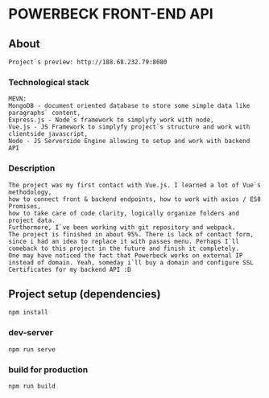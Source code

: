 # POWERBECK FRONT-END API

## About
```
Project`s preview: http://188.68.232.79:8080
```
### Technological stack

```
MEVN: 
MongoDB - document oriented database to store some simple data like paragraphs` content,
Express.js - Node`s framework to simplyfy work with node,
Vue.js - JS Framework to simplyfy project`s structure and work with clientside javascript,
Node - JS Serverside Engine allowing to setup and work with backend API
```

### Description

```
The project was my first contact with Vue.js. I learned a lot of Vue`s methodology,
how to connect front & backend endpoints, how to work with axios / ES8 Promises,
how to take care of code clarity, logically organize folders and project data.
Furthermore, I`ve been working with git repository and webpack.
The project is finished in about 95%. There is lack of contact form, since i had an idea to replace it with passes menu. Perhaps I`ll comeback to this project in the future and finish it completely.
One may have noticed the fact that Powerbeck works on external IP instead of domain. Yeah, someday i`ll buy a domain and configure SSL Certificates for my backend API :D
```
## Project setup (dependencies)
```
npm install
```

### dev-server
```
npm run serve
```

### build for production
```
npm run build

